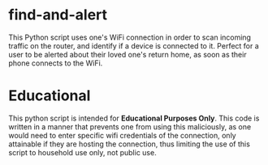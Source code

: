 # find-and-alert
This Python script uses one's WiFi connection in order to scan incoming traffic on the router, and identify if a device is connected to it. Perfect for a user to be alerted about their loved one's return home, as soon as their phone connects to the WiFi. 

# Educational 
This python script is intended for **Educational Purposes Only**. This code is written in a manner that prevents one from using this maliciously, as one would need to enter specific wifi credentials of the connection, only attainable if they are hosting the connection, thus limiting the use of this script to household use only, not public use.
